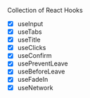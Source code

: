 Collection of React Hooks

- [x] useInput
- [x] useTabs
- [x] useTitle
- [x] useClicks
- [x] useConfirm
- [x] usePreventLeave
- [x] useBeforeLeave
- [x] useFadeIn
- [x] useNetwork

